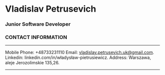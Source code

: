 # Vladislav Petrusevich
### Junior Software Developer

### CONTACT INFORMATION
---

Mobile Phone: +48733231110
Email: vladislav.petrusevich.uk@gmail.com.
Linkedin:
linkedin.com/in/władysław-pietrusiewicz.
Address: Warszawa, aleje Jerozolimskie 135,26.

---

